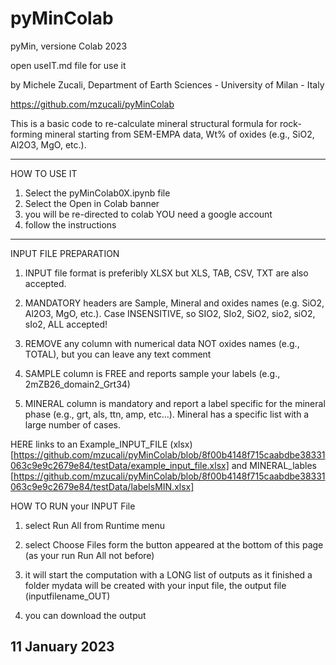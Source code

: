 # pyMinColab
pyMin, versione Colab 2023

open useIT.md file for use it

by Michele Zucali, Department of Earth Sciences - University of Milan - Italy

https://github.com/mzucali/pyMinColab

This is a basic code to re-calculate mineral structural formula for rock-forming mineral starting from SEM-EMPA data, Wt% of oxides (e.g., SiO2, Al2O3, MgO, etc.).

*********************
HOW TO USE IT

1) Select the pyMinColab0X.ipynb file
2) Select the Open in Colab banner
3) you will be re-directed to colab YOU need a google account
4) follow the instructions

*********************
INPUT FILE PREPARATION
1) INPUT file format is preferibly XLSX but XLS, TAB, CSV, TXT are also accepted.

2) MANDATORY headers are Sample, Mineral and oxides names (e.g. SiO2, Al2O3, MgO, etc.). Case INSENSITIVE, so SIO2, SIo2, SiO2, sio2, siO2, sIo2, ALL accepted!

3) REMOVE any column with numerical data NOT oxides names (e.g., TOTAL), but you can leave any text comment

4) SAMPLE column is FREE and reports sample your labels (e.g., 2mZB26_domain2_Grt34)

5) MINERAL column is mandatory and report a label specific for the mineral phase (e.g., grt, als, ttn, amp, etc...). Mineral has a specific list with a large number of cases.

HERE links to an Example_INPUT_FILE (xlsx) [https://github.com/mzucali/pyMinColab/blob/8f00b4148f715caabdbe38331063c9e9c2679e84/testData/example_input_file.xlsx] and MINERAL_lables [https://github.com/mzucali/pyMinColab/blob/8f00b4148f715caabdbe38331063c9e9c2679e84/testData/labelsMIN.xlsx]

HOW TO RUN your INPUT File

1) select Run All from Runtime menu

2) select Choose Files form the button appeared at the bottom of this page (as your run Run All not before)

3) it will start the computation with a LONG list of outputs as it finished a folder mydata will be created with your input file, the output file (inputfilename_OUT)

4) you can download the output


## 11 January 2023
